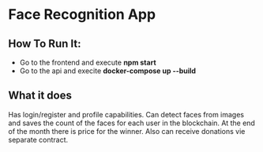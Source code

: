 # Face Recognition App

## How To Run It:
- Go to the frontend and execute __npm start__
- Go to the api and execite __docker-compose up --build__

## What it does
Has login/register and profile capabilities. Can detect faces from images and saves the count of the faces for each user in the blockchain. At the end of the month there is price for the winner. 
Also can receive donations vie separate contract. 
